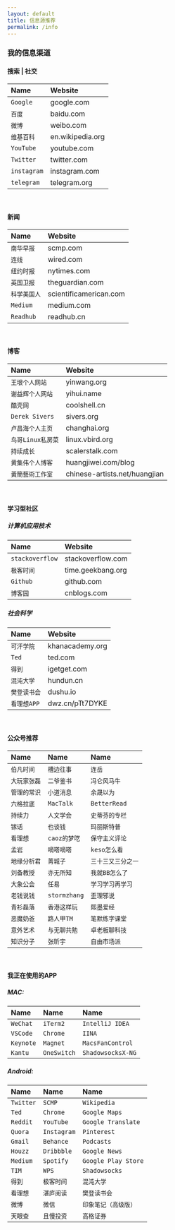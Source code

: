 ```yaml
---
layout: default
title: 信息源推荐
permalink: /info
---
```


### 我的信息渠道

#### 搜索 | 社交

| Name       | Website         |
| :--------- | :-------------- |
| `Google`   | google.com      |
| `百度`      | baidu.com       |
| `微博`      | weibo.com       |
| `维基百科`   | en.wikipedia.org|
| `YouTube`  | youtube.com     |
| `Twitter`  | twitter.com     |
| `instagram`| instagram.com   |
| `telegram` | telegram.org    |

<br>

#### 新闻

| Name       | Website               |
| :--------- | :-------------------  |
| `南华早报`   | scmp.com              |
| `连线`      | wired.com             |
| `纽约时报`   | nytimes.com           |
| `英国卫报`   | theguardian.com       |
| `科学美国人` | scientificamerican.com|
| `Medium`   | medium.com            |
| `Readhub`  | readhub.cn            |

<br>

#### 博客

| Name           | Website               |
| :------------- | :-------------------  |
| `王垠个人网站`    | yinwang.org          |
| `谢益辉个人网站`  | yihui.name          |
| `酷壳网`        | coolshell.cn         |
| `Derek Sivers` | sivers.org          |
| `卢昌海个人主页`  | changhai.org        |
| `鸟哥Linux私房菜` | linux.vbird.org    |
| `持续成长`     | scalerstalk.com      |
| `黄集伟个人博客` | huangjiwei.com/blog  |
| `黃簡藝術工作室` | chinese-artists.net/huangjian |

<br>

#### 学习型社区

##### 计算机应用技术

| Name            | Website           |
| :-------------- | :---------------- |
| `stackoverflow` | stackoverflow.com |
| `极客时间`       | time.geekbang.org  |
| `Github`        | github.com        |
| `博客园`         | cnblogs.com       |

##### 社会科学

| Name       | Website        |
| :--------- | :------------- |
| `可汗学院`  | khanacademy.org |
| `Ted`      | ted.com        |
| `得到`      | igetget.com    |
| `混沌大学`  | hundun.cn       |
| `樊登读书会` | dushu.io       |
| `看理想APP` | dwz.cn/pTt7DYKE |

<br>

#### 公众号推荐

| Name       | Name       | Name      |
| :--------- | :--------- | :-------- |
| `伯凡时间`  | `槽边往事`   | `连岳`     |
| `大玩家张磊` | `二爷鉴书` | `冯仑风马牛` |
| `管理的常识` | `小道消息` | `余晟以为` |
| `六格拉底` | `MacTalk` | `BetterRead` |
| `持续力` | `人文学会` | `史蒂芬的专栏` |
| `镓话` | `也谈钱` | `玛丽斯特普` |
| `看理想` | `caoz的梦呓` | `保守主义评论` |
| `孟岩` | `嘀嗒嘀嗒` | `keso怎么看` |
| `地缘分析君` | `菁城子` | `三十三又三分之一` |
| `刘备教授` | `亦无所知` | `我就BB怎么了` |
| `大象公会` | `任易` | `学习学习再学习` |
| `老钱说钱` | `stormzhang` | `歪理邪说` |
| `青衫磊落` | `香港这样玩` | `熙墨爱经` |
| `恶魔奶爸` | `路人甲TM` | `笔默练字课堂` |
| `意外艺术` | `与无聊共勉` | `卓老板聊科技` |
| `知识分子` | `张昕宇` | `自由市场派` |

<br>

#### 我正在使用的APP

##### MAC:

| Name       | Name         | Name               |
| :--------- | :----------- | :----------------- |
| `WeChat`   | `iTerm2`     | `IntelliJ IDEA`    |
| `VSCode`   | `Chrome`     | `IINA`             |
| `Keynote`  | `Magnet`    | `MacsFanControl` |
| `Kantu`    | `OneSwitch` | `ShadowsocksX-NG`  |

##### Android:

| Name      | Name        | Name              |
| :-------- | :---------- | :---------------- |
| `Twitter` | `SCMP`      | `Wikipedia`       |
| `Ted`     | `Chrome`    | `Google Maps`     |
| `Reddit`  | `YouTube`   | `Google Translate` |
| `Quora`   | `Instagram` | `Pinterest`        |
| `Gmail`   | `Behance`  | `Podcasts`         |
| `Houzz`   | `Dribbble`  | `Google News`    |
| `Medium`  | `Spotify` | `Google Play Store` |
| `TIM`    | `WPS`    | `Shadowsocks`      |
| `得到`    | `极客时间`    | `混沌大学`           |
| `看理想`   | `湛庐阅读`    | `樊登读书会`         |
| `微博`    | `微信`       | `印象笔记（高级版）`   |
| `天眼查`  | `且慢投资`      | `高格证券`      |